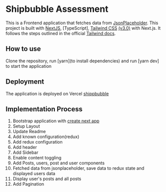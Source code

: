 # Shipbubble Assessment

This is a Frontend application that fetches data from [JsonPlaceholder](https://jsonplaceholder.typicode.com/). This project is built with [NextJS](https://nextjs.org/), [TypeScript], [Tailwind CSS](https://tailwindcss.com/) [(v3.0)](https://tailwindcss.com/blog/tailwindcss-v3) with Next.js. It follows the steps outlined in the official [Tailwind docs](https://tailwindcss.com/docs/guides/nextjs).

## How to use

Clone the repository, run [yarn](to install dependencies) and run [yarn dev] to start the application

## Deployment

The application is deployed on Vercel [shippbubble](https://shipbubble.vercel.app/)

## Implementation Process

1. Bootstrap application with [create next app](https://yarnpkg.com/lang/en/docs/cli/create/)
2. Setup Layout
3. Update Readme
4. Add known configuration(redux)
5. Add redux configuration
6. Add header
7. Add Sidebar
8. Enable content toggling
9. Add Posts, users, post and user components
10. Fetched data from jsonplaceholder, save data to redux state and displayed users data
11. Display user's posts and all posts
12. Add Pagination
